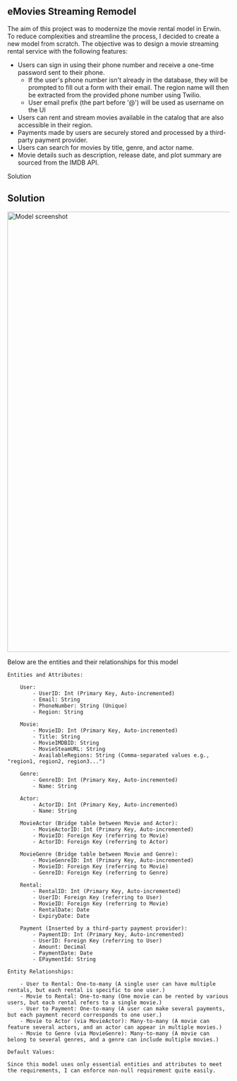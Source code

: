 ## eMovies Streaming Remodel

The aim of this project was to modernize the movie rental model in Erwin. To reduce complexities and streamline the process, I decided to create a new model from scratch. The objective was to design a movie streaming rental service with the following features:

- Users can sign in using their phone number and receive a one-time password sent to their phone.
    - If the user's phone number isn't already in the database, they will be prompted to fill out a form with their email. The region name will then be extracted from the provided phone number using Twilio.
    - User email prefix (the part before '@') will be used as username on the UI
- Users can rent and stream movies available in the catalog that are also accessible in their region.
- Payments made by users are securely stored and processed by a third-party payment provider.
- Users can search for movies by title, genre, and actor name.
- Movie details such as description, release date, and plot summary are sourced from the IMDB API.

Solution

## Solution
<img width="997" alt="Model screenshot" src="https://github.com/cosmicRover/erwin_projects/assets/41096232/27a8c7f9-7957-4efd-84f9-a008d20708b7">

Below are the entities and their relationships for this model

```
Entities and Attributes:

    User:
        - UserID: Int (Primary Key, Auto-incremented)
        - Email: String
        - PhoneNumber: String (Unique)
        - Region: String

    Movie:
        - MovieID: Int (Primary Key, Auto-incremented)
        - Title: String
        - MovieIMDBID: String
        - MovieSteamURL: String
        - AvailableRegions: String (Comma-separated values e.g., "region1, region2, region3...")

    Genre:
        - GenreID: Int (Primary Key, Auto-incremented)
        - Name: String

    Actor:
        - ActorID: Int (Primary Key, Auto-incremented)
        - Name: String

    MovieActor (Bridge table between Movie and Actor):
        - MovieActorID: Int (Primary Key, Auto-incremented)
        - MovieID: Foreign Key (referring to Movie)
        - ActorID: Foreign Key (referring to Actor)

    MovieGenre (Bridge table between Movie and Genre):
        - MovieGenreID: Int (Primary Key, Auto-incremented)
        - MovieID: Foreign Key (referring to Movie)
        - GenreID: Foreign Key (referring to Genre)

    Rental:
        - RentalID: Int (Primary Key, Auto-incremented)
        - UserID: Foreign Key (referring to User)
        - MovieID: Foreign Key (referring to Movie)
        - RentalDate: Date
        - ExpiryDate: Date

    Payment (Inserted by a third-party payment provider):
        - PaymentID: Int (Primary Key, Auto-incremented)
        - UserID: Foreign Key (referring to User)
        - Amount: Decimal
        - PaymentDate: Date
        - EPaymentId: String

Entity Relationships:

    - User to Rental: One-to-many (A single user can have multiple rentals, but each rental is specific to one user.)
    - Movie to Rental: One-to-many (One movie can be rented by various users, but each rental refers to a single movie.)
    - User to Payment: One-to-many (A user can make several payments, but each payment record corresponds to one user.)
    - Movie to Actor (via MovieActor): Many-to-many (A movie can feature several actors, and an actor can appear in multiple movies.)
    - Movie to Genre (via MovieGenre): Many-to-many (A movie can belong to several genres, and a genre can include multiple movies.)

Default Values:

Since this model uses only essential entities and attributes to meet the requirements, I can enforce non-null requirement quite easily.
```